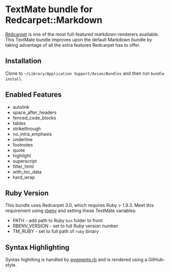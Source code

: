# TextMate bundle for Redcarpet::Markdown

[Redcarpet](https://github.com/vmg/redcarpet) is one of the most full-featured markdown renderers available. This TextMate bundle improves upon the default Markdown bundle by taking advantage of all the extra features Redcarpet has to offer.

## Installation

Clone to `~/Library/Application Support/Avian/Bundles` and then run `bundle install`.

## Enabled Features

- autolink
- space_after_headers
- fenced_code_blocks
- tables
- strikethrough
- no_intra_emphasis
- underline
- footnotes
- quote
- highlight
- superscript
- filter_html
- with_toc_data
- hard_wrap

## Ruby Version

This bundle uses Redcarpet 3.0, which requires Ruby > 1.9.3. Meet this requirement using [rbenv](https://github.com/sstephenson/rbenv) and setting these TextMate variables:

- PATH - add path to Ruby `bin` folder to front
- RBENV_VERSION - set to full Ruby version number
- TM_RUBY - set to full path of `ruby` binary

## Syntax Highlighting

Syntax highliting is handled by [pygments.rb](https://github.com/tmm1/pygments.rb) and is rendered using a GitHub-style.